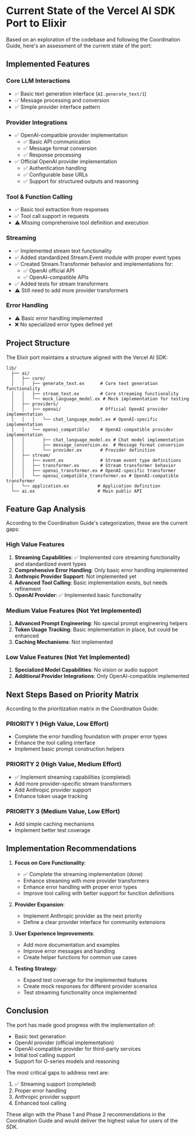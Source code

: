 # Current State of the Vercel AI SDK Port to Elixir

Based on an exploration of the codebase and following the Coordination Guide, here's an assessment of the current state of the port:

## Implemented Features

### Core LLM Interactions
- ✅ Basic text generation interface (`AI.generate_text/1`)
- ✅ Message processing and conversion
- ✅ Simple provider interface pattern

### Provider Integrations
- ✅ OpenAI-compatible provider implementation
  - ✅ Basic API communication
  - ✅ Message format conversion
  - ✅ Response processing
- ✅ Official OpenAI provider implementation
  - ✅ Authentication handling
  - ✅ Configurable base URLs
  - ✅ Support for structured outputs and reasoning

### Tool & Function Calling
- ✅ Basic tool extraction from responses
- ✅ Tool call support in requests
- ⚠️ Missing comprehensive tool definition and execution

### Streaming
- ✅ Implemented stream text functionality
- ✅ Added standardized Stream.Event module with proper event types
- ✅ Created Stream.Transformer behavior and implementations for:
  - ✅ OpenAI official API
  - ✅ OpenAI-compatible APIs
- ✅ Added tests for stream transformers
- ⚠️ Still need to add more provider transformers

### Error Handling
- ⚠️ Basic error handling implemented
- ❌ No specialized error types defined yet

## Project Structure

The Elixir port maintains a structure aligned with the Vercel AI SDK:

```
lib/
  ├── ai/
  │   ├── core/
  │   │   ├── generate_text.ex      # Core text generation functionality
  │   │   ├── stream_text.ex        # Core streaming functionality
  │   │   └── mock_language_model.ex # Mock implementation for testing
  │   ├── providers/
  │   │   ├── openai/               # Official OpenAI provider implementation
  │   │   │   └── chat_language_model.ex # OpenAI-specific implementation
  │   │   └── openai_compatible/    # OpenAI-compatible provider implementation
  │   │       ├── chat_language_model.ex # Chat model implementation
  │   │       ├── message_conversion.ex  # Message format conversion
  │   │       └── provider.ex       # Provider definition
  │   ├── stream/
  │   │   ├── event.ex              # Stream event type definitions
  │   │   ├── transformer.ex        # Stream transformer behavior
  │   │   ├── openai_transformer.ex # OpenAI-specific transformer
  │   │   └── openai_compatible_transformer.ex # OpenAI-compatible transformer
  │   └── application.ex           # Application definition
  └── ai.ex                        # Main public API
```

## Feature Gap Analysis

According to the Coordination Guide's categorization, these are the current gaps:

### High Value Features
1. **Streaming Capabilities**: ✅ Implemented core streaming functionality and standardized event types
2. **Comprehensive Error Handling**: Only basic error handling implemented
3. **Anthropic Provider Support**: Not implemented yet
4. **Advanced Tool Calling**: Basic implementation exists, but needs refinement
5. **OpenAI Provider**: ✅ Implemented basic functionality

### Medium Value Features (Not Yet Implemented)
1. **Advanced Prompt Engineering**: No special prompt engineering helpers
2. **Token Usage Tracking**: Basic implementation in place, but could be enhanced
3. **Caching Mechanisms**: Not implemented

### Low Value Features (Not Yet Implemented)
1. **Specialized Model Capabilities**: No vision or audio support
2. **Additional Provider Integrations**: Only OpenAI-compatible implemented

## Next Steps Based on Priority Matrix

According to the prioritization matrix in the Coordination Guide:

### PRIORITY 1 (High Value, Low Effort)
- Complete the error handling foundation with proper error types
- Enhance the tool calling interface
- Implement basic prompt construction helpers

### PRIORITY 2 (High Value, Medium Effort)
- ✅ Implement streaming capabilities (completed)
- Add more provider-specific stream transformers
- Add Anthropic provider support
- Enhance token usage tracking

### PRIORITY 3 (Medium Value, Low Effort)
- Add simple caching mechanisms
- Implement better test coverage

## Implementation Recommendations

1. **Focus on Core Functionality**:
   - ✅ Complete the streaming implementation (done)
   - Enhance streaming with more provider transformers
   - Enhance error handling with proper error types
   - Improve tool calling with better support for function definitions

2. **Provider Expansion**:
   - Implement Anthropic provider as the next priority
   - Define a clear provider interface for community extensions

3. **User Experience Improvements**:
   - Add more documentation and examples
   - Improve error messages and handling
   - Create helper functions for common use cases

4. **Testing Strategy**:
   - Expand test coverage for the implemented features
   - Create mock responses for different provider scenarios
   - Test streaming functionality once implemented

## Conclusion

The port has made good progress with the implementation of:
- Basic text generation
- OpenAI provider (official implementation)
- OpenAI-compatible provider for third-party services
- Initial tool calling support
- Support for O-series models and reasoning

The most critical gaps to address next are:
1. ✅ Streaming support (completed)
2. Proper error handling
3. Anthropic provider support
4. Enhanced tool calling

These align with the Phase 1 and Phase 2 recommendations in the Coordination Guide and would deliver the highest value for users of the SDK.